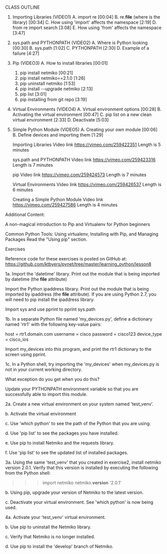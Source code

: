 
CLASS OUTLINE

1. Importing Libraries (VIDEO1)
   A. import re   [00:04]
   B. re.__file__   (where is the library)   [00:34]
   C. How using 'import' affects the namespace   [2:19]
   D. from re import search   [3:08]
   E. How using 'from' affects the namespace   [3:47]

2. sys.path and PYTHONPATH (VIDEO2)
   A. Where is Python looking   [00:30]
   B. sys.path   [1:02]
   C. PYTHONPATH   [2:30]
   D. Example of a failure   [4:27]

3. Pip (VIDEO3)
   A. How to install libraries   [00:01]
      1. pip install netmiko   [00:21]
      2. pip install netmiko==2.1.0   [1:26]
      3. pip uninstall netmiko   [1:53]
      4. pip install --upgrade netmiko   [2:13]
      5. pip list   [3:01]
      6. pip installing from git repo   [3:19]

4. Virtual Environments (VIDEO4)
   A. Virtual environment options   [00:28]
   B. Activating the virtual environment   [00:47]
   C. pip list on a new clean virtual environment   [2:33]
   D. Deactivate   [5:03]

5. Simple Python Module (VIDEO5)
   A. Creating your own module   [00:06]
   B. Define devices and importing them   [1:29]




    Importing Libraries
    Video link https://vimeo.com/259422351
    Length is 5 minutes
     
    sys.path and PYTHONPATH
    Video link https://vimeo.com/259423316
    Length is 7 minutes
     
    pip
    Video link https://vimeo.com/259424573
    Length is 7 minutes
     
    Virtual Environments
    Video link https://vimeo.com/259426537
    Length is 6 minutes
     
    Creating a Simple Python Module
    Video link https://vimeo.com/259427586
    Length is 4 minutes





Additional Content:

A non-magical introduction to Pip and Virtualenv for Python beginners​

Common Python Tools: Using virtualenv, Installing with Pip, and Managing Packages​
Read the "Using pip" section.

 



Exercises

Reference code for these exercises is posted on GitHub at:
https://github.com/ktbyers/pynet/tree/master/learning_python/lesson8



1a. Import the 'datetime' library. Print out the module that is being imported by datetime (the __file__ attribute)

Import the Python ipaddress library. Print out the module that is being imported by ipaddress (the __file__ attribute). If you are using Python 2.7, you will need to pip install the ipaddress library.

Import sys and use pprint to pprint sys.path


1b. In a separate Python file named 'my_devices.py', define a dictionary named 'rtr1' with the following key-value pairs:

host = rtr1.domain.com
username = cisco
password = cisco123
device_type = cisco_ios


Import my_devices into this program, and print the rtr1 dictionary to the screen using pprint.


1c. In a Python shell, try importing the 'my_devices' when my_devices.py is not in your current working directory.

What exception do you get when you do this?

Update your PYTHONPATH environment variable so that you are successfully able to import this module.


2a. Create a new virtual environment on your system named 'test_venv'.

b. Activate the virtual environment

c. Use 'which python' to see the path of the Python that you are using.

d. Use 'pip list' to see the packages you have installed.

e. Use pip to install Netmiko and the requests library.

f. Use 'pip list' to see the updated list of installed packages.


3a. Using the same 'test_venv' that you created in exercise2, install netmiko version 2.0.1. Verify that this version is installed by executing the following from the Python shell:

>>> import netmiko
>>> netmiko.__version__
'2.0.1'


b. Using pip, upgrade your version of Netmiko to the latest version.

c. Deactivate your virtual environment. See 'which python' is now being used.


4a. Activate your 'test_venv' virtual environment.

b. Use pip to uninstall the Netmiko library.

c. Verify that Netmiko is no longer installed.

d. Use pip to install the 'develop' branch of Netmiko.




